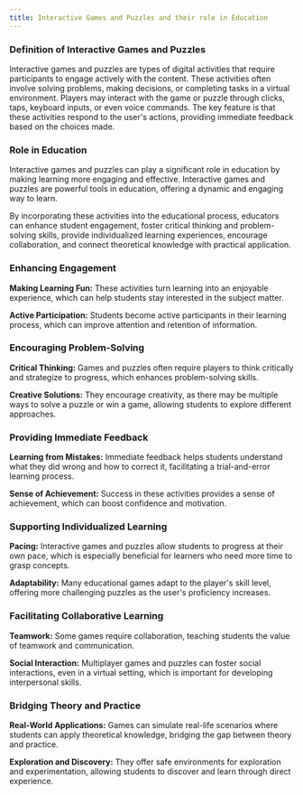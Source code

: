 ```yaml
---
title: Interactive Games and Puzzles and their role in Education
---
```


### Definition of Interactive Games and Puzzles

Interactive games and puzzles are types of digital activities that require participants to engage actively with the content. These activities often involve solving problems, making decisions, or completing tasks in a virtual environment. Players may interact with the game or puzzle through clicks, taps, keyboard inputs, or even voice commands. The key feature is that these activities respond to the user's actions, providing immediate feedback based on the choices made.

### Role in Education

Interactive games and puzzles can play a significant role in education by making learning more engaging and effective. Interactive games and puzzles are powerful tools in education, offering a dynamic and engaging way to learn.

By incorporating these activities into the educational process, educators can enhance student engagement, foster critical thinking and problem-solving skills, provide individualized learning experiences, encourage collaboration, and connect theoretical knowledge with practical application.

### Enhancing Engagement

**Making Learning Fun:** These activities turn learning into an enjoyable experience, which can help students stay interested in the subject matter.

**Active Participation:** Students become active participants in their learning process, which can improve attention and retention of information.

### Encouraging Problem-Solving

**Critical Thinking:** Games and puzzles often require players to think critically and strategize to progress, which enhances problem-solving skills.

**Creative Solutions:** They encourage creativity, as there may be multiple ways to solve a puzzle or win a game, allowing students to explore different approaches.

### Providing Immediate Feedback

**Learning from Mistakes:** Immediate feedback helps students understand what they did wrong and how to correct it, facilitating a trial-and-error learning process.

**Sense of Achievement:** Success in these activities provides a sense of achievement, which can boost confidence and motivation.

### Supporting Individualized Learning

**Pacing:** Interactive games and puzzles allow students to progress at their own pace, which is especially beneficial for learners who need more time to grasp concepts.

**Adaptability:** Many educational games adapt to the player's skill level, offering more challenging puzzles as the user's proficiency increases.

### Facilitating Collaborative Learning

**Teamwork:** Some games require collaboration, teaching students the value of teamwork and communication.

**Social Interaction:** Multiplayer games and puzzles can foster social interactions, even in a virtual setting, which is important for developing interpersonal skills.

### Bridging Theory and Practice

**Real-World Applications:** Games can simulate real-life scenarios where students can apply theoretical knowledge, bridging the gap between theory and practice.

**Exploration and Discovery:** They offer safe environments for exploration and experimentation, allowing students to discover and learn through direct experience.
